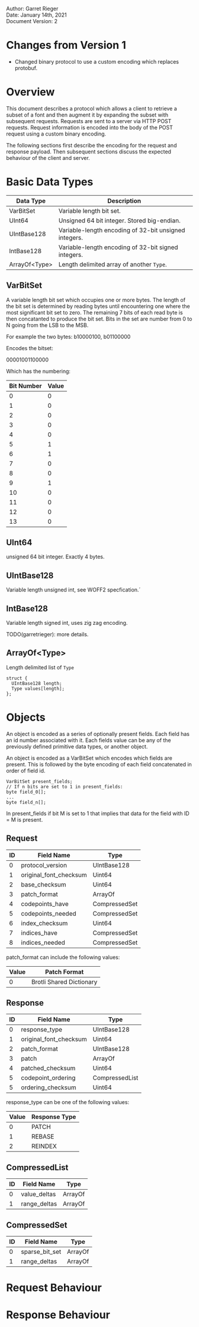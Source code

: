 Author: Garret Rieger  
Date: January 14th, 2021  
Document Version: 2  

# Changes from Version 1

* Changed binary protocol to use a custom encoding which replaces protobuf.

# Overview

This document describes a protocol which  allows a client to retrieve a
subset of a font and then augment it by expanding the subset with
subsequent requests. Requests are sent to a server via HTTP POST requests.
Request information is encoded into the body of the POST request using a
custom binary encoding.

The following sections first describe the encoding for the request and
response payload. Then subsequent sections discuss the expected behaviour
of the client and server.

# Basic Data Types

| Data Type       | Description                                           |
| --------------- | ----------------------------------------------------- |
| VarBitSet       | Variable length bit set.                              |
| UInt64          | Unsigned 64 bit integer. Stored big-endian.           | 
| UIntBase128     | Variable-length encoding of 32-bit unsigned integers. |
| IntBase128      | Variable-length encoding of 32-bit signed integers.   |
| ArrayOf\<Type\> | Length delimited array of another `Type`.             |

## VarBitSet

A variable length bit set which occupies one or more bytes. The length of
the bit set is determined by reading bytes until encountering one where the
most significant bit set to zero. The remaining 7 bits of each read byte is 
then concatanted to produce the bit set. Bits in the set are number from 0
to N going from the LSB to the MSB.

For example the two bytes:
b10000100, b01100000

Encodes the bitset:

00001001100000

Which has the numbering:

| Bit Number | Value |
| ---------- | ----- |
| 0          | 0     |
| 1          | 0     |
| 2          | 0     |
| 3          | 0     |
| 4          | 0     |
| 5          | 1     |
| 6          | 1     |
| 7          | 0     |
| 8          | 0     |
| 9          | 1     |
| 10         | 0     |
| 11         | 0     |
| 12         | 0     |
| 13         | 0     |

## UInt64

unsigned 64 bit integer. Exactly 4 bytes.

## UIntBase128

Variable length unsigned int, see WOFF2 specfication.´

## IntBase128

Variable length signed int, uses zig zag encoding.

TODO(garretrieger): more details.

## ArrayOf\<Type\>

Length delimited list of `Type`

```
struct {
  UIntBase128 length;
  Type values[length];
};
```

# Objects

An object is encoded as a series of optionally present fields. Each
field has an id number associated with it. Each fields value can
be any of the previously defined primitive data types, or another object.

An object is encoded as a VarBitSet which encodes which fields are present.
This is followed by the byte encoding of each field concatenated in order
of field id.

```
VarBitSet present_fields;
// If n bits are set to 1 in present_fields:
byte field_0[];
...
byte field_n[];
```

In present_fields if bit M is set to 1 that implies that data for the
field with ID = M is present.

## Request

  | ID | Field Name             | Type                 |
  | -- | ---------------------- | -------------------- |
  | 0  | protocol_version       | UIntBase128          |
  | 1  | original_font_checksum | Uint64               |
  | 2  | base_checksum          | Uint64               |
  | 3  | patch_format           | ArrayOf<UIntBase128> |
  | 4  | codepoints_have        | CompressedSet        |
  | 5  | codepoints_needed      | CompressedSet        |
  | 6  | index_checksum         | Uint64               |
  | 7  | indices_have           | CompressedSet        |
  | 8  | indices_needed         | CompressedSet        |

patch_format can include the following values:

  | Value | Patch Format             |
  | ----- | ------------------------ |
  | 0     | Brotli Shared Dictionary |

## Response

  | ID | Field Name             | Type                 |
  | -- | ---------------------- | -------------------- |
  | 0  | response_type          | UIntBase128          |
  | 1  | original_font_checksum | Uint64               |
  | 2  | patch_format           | UIntBase128          |
  | 3  | patch                  | ArrayOf<byte>        |
  | 4  | patched_checksum       | Uint64               |
  | 5  | codepoint_ordering     | CompressedList       |
  | 5  | ordering_checksum      | Uint64               |

response_type can be one of the following values:

  | Value | Response Type            |
  | ----- | ------------------------ |
  | 0     | PATCH                    |
  | 1     | REBASE                   |
  | 2     | REINDEX                  |
  

## CompressedList

  | ID | Field Name             | Type                 |
  | -- | ---------------------- | -------------------- |
  | 0  | value_deltas           | ArrayOf<IntBase128>  |
  | 1  | range_deltas           | ArrayOf<UIntBase128> |

## CompressedSet

  | ID | Field Name             | Type                 |
  | -- | ---------------------- | -------------------- |
  | 0  | sparse_bit_set         | ArrayOf<Uint8>       |
  | 1  | range_deltas           | ArrayOf<UIntBase128> |

# Request Behaviour

# Response Behaviour


